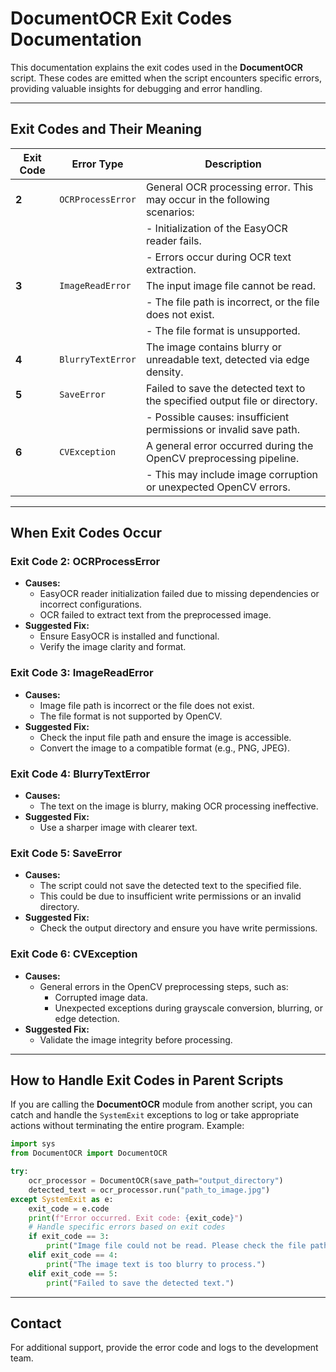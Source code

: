 # DocumentOCR Exit Codes Documentation

This documentation explains the exit codes used in the **DocumentOCR** script. These codes are emitted when the script encounters specific errors, providing valuable insights for debugging and error handling.

---

## **Exit Codes and Their Meaning**

| Exit Code | Error Type           | Description                                                                 |
|-----------|----------------------|-----------------------------------------------------------------------------|
| **2**     | `OCRProcessError`    | General OCR processing error. This may occur in the following scenarios:    |
|           |                      | - Initialization of the EasyOCR reader fails.                              |
|           |                      | - Errors occur during OCR text extraction.                                 |
| **3**     | `ImageReadError`     | The input image file cannot be read.                                        |
|           |                      | - The file path is incorrect, or the file does not exist.                  |
|           |                      | - The file format is unsupported.                                          |
| **4**     | `BlurryTextError`    | The image contains blurry or unreadable text, detected via edge density.   |
| **5**     | `SaveError`          | Failed to save the detected text to the specified output file or directory. |
|           |                      | - Possible causes: insufficient permissions or invalid save path.          |
| **6**     | `CVException`        | A general error occurred during the OpenCV preprocessing pipeline.         |
|           |                      | - This may include image corruption or unexpected OpenCV errors.           |

---

## **When Exit Codes Occur**

### **Exit Code 2: OCRProcessError**
- **Causes:**
  - EasyOCR reader initialization failed due to missing dependencies or incorrect configurations.
  - OCR failed to extract text from the preprocessed image.
- **Suggested Fix:**
  - Ensure EasyOCR is installed and functional.
  - Verify the image clarity and format.

### **Exit Code 3: ImageReadError**
- **Causes:**
  - Image file path is incorrect or the file does not exist.
  - The file format is not supported by OpenCV.
- **Suggested Fix:**
  - Check the input file path and ensure the image is accessible.
  - Convert the image to a compatible format (e.g., PNG, JPEG).

### **Exit Code 4: BlurryTextError**
- **Causes:**
  - The text on the image is blurry, making OCR processing ineffective.
- **Suggested Fix:**
  - Use a sharper image with clearer text.

### **Exit Code 5: SaveError**
- **Causes:**
  - The script could not save the detected text to the specified file.
  - This could be due to insufficient write permissions or an invalid directory.
- **Suggested Fix:**
  - Check the output directory and ensure you have write permissions.

### **Exit Code 6: CVException**
- **Causes:**
  - General errors in the OpenCV preprocessing steps, such as:
    - Corrupted image data.
    - Unexpected exceptions during grayscale conversion, blurring, or edge detection.
- **Suggested Fix:**
  - Validate the image integrity before processing.

---

## **How to Handle Exit Codes in Parent Scripts**

If you are calling the **DocumentOCR** module from another script, you can catch and handle the `SystemExit` exceptions to log or take appropriate actions without terminating the entire program. Example:

```python
import sys
from DocumentOCR import DocumentOCR

try:
    ocr_processor = DocumentOCR(save_path="output_directory")
    detected_text = ocr_processor.run("path_to_image.jpg")
except SystemExit as e:
    exit_code = e.code
    print(f"Error occurred. Exit code: {exit_code}")
    # Handle specific errors based on exit codes
    if exit_code == 3:
        print("Image file could not be read. Please check the file path.")
    elif exit_code == 4:
        print("The image text is too blurry to process.")
    elif exit_code == 5:
        print("Failed to save the detected text.")
```

---

## **Contact**

For additional support, provide the error code and logs to the development team.